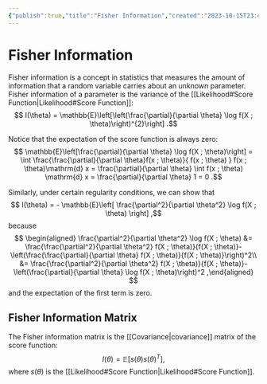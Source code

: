 ```yaml
---
{"publish":true,"title":"Fisher Information","created":"2023-10-15T23:48:38","modified":"2023-10-19T19:50:10","cssclasses":""}
---
```



# Fisher Information

Fisher information is a concept in statistics that measures the amount of information that a random variable carries about an unknown parameter.
Fisher information of a parameter is the variance of the [[Likelihood#Score Function\|Likelihood#Score Function]]:
$$
I(\theta) = \mathbb{E}\left[\left(\frac{\partial}{\partial \theta} \log f(X ; \theta)\right)^{2}\right]
.$$

Notice that the expectation of the score function is always zero:
$$
\mathbb{E}\left[\frac{\partial}{\partial \theta} \log f(X ; \theta)\right]
= \int \frac{\frac{\partial}{\partial \theta}f(x ; \theta)}{ f(x ; \theta) } f(x ; \theta)\mathrm{d} x
= \frac{\partial}{\partial \theta} \int f(x ; \theta)  \mathrm{d} x
= \frac{\partial}{\partial \theta} 1 = 0
.$$

Similarly, under certain regularity conditions, we can show that
$$
I(\theta) = - \mathbb{E}\left[ \frac{\partial^2}{\partial \theta^2} \log f(X ; \theta) \right]
,$$
because
$$
\begin{aligned}
\frac{\partial^2}{\partial \theta^2} \log f(X ; \theta)
&= \frac{\frac{\partial^2}{\partial \theta^2} f(X ; \theta)}{f(X ; \theta)}-\left(\frac{\frac{\partial}{\partial \theta} f(X ; \theta)}{f(X ; \theta)}\right)^2\\
&= \frac{\frac{\partial^2}{\partial \theta^2} f(X ; \theta)}{f(X ; \theta)}-\left(\frac{\partial}{\partial \theta} \log f(X ; \theta)\right)^2
,\end{aligned}
$$
and the expectation of the first term is zero.

## Fisher Information Matrix

The Fisher information matrix is the [[Covariance\|covariance]] matrix of the score function:
$$
I(\theta) = \mathbb{E}\left[s(\theta) s(\theta)^{T}\right]
,$$
where $s(\theta)$ is the [[Likelihood#Score Function\|Likelihood#Score Function]].
